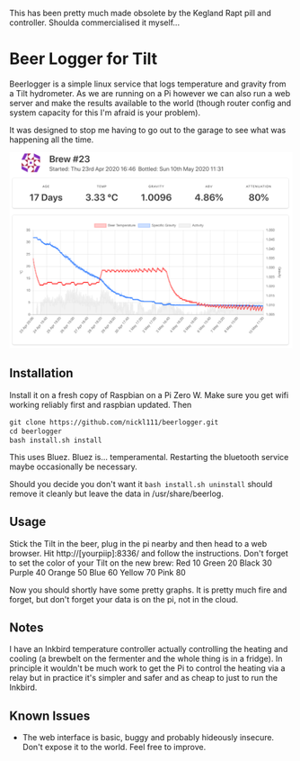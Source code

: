 This has been pretty much made obsolete by the Kegland Rapt pill and controller. Shoulda commercialised it myself...



# Beer Logger for Tilt 

Beerlogger is a simple linux service that logs temperature and gravity from a Tilt hydrometer. As we are running on a Pi however we can also run a web server and make the results available to the world (though router config and system capacity for this I'm afraid is your problem).

It was designed to stop me having to go out to the garage to see what was happening all the time.

![Graph](docs/Screenshot%202020-05-10%20at%2012.40.24.png "Web Interface Graph")

## Installation
Install it on a fresh copy of Raspbian on a Pi Zero W. Make sure you get wifi working reliably first and raspbian updated. Then
```
git clone https://github.com/nickl111/beerlogger.git
cd beerlogger
bash install.sh install
```

This uses Bluez. Bluez is... temperamental. Restarting the bluetooth service maybe occasionally be necessary.

Should you decide you don't want it `bash install.sh uninstall` should remove it cleanly but leave the data in /usr/share/beerlog.

## Usage
Stick the Tilt in the beer, plug in the pi nearby and then head to a web browser. Hit http://[yourpiip]:8336/ and follow the instructions. Don't forget to set the color of your Tilt on the new brew:
 Red	10
 Green	20
 Black	30
 Purple	40
 Orange	50
 Blue	60
 Yellow	70
 Pink	80

Now you should shortly have some pretty graphs. It is pretty much fire and forget, but don't forget your data is on the pi, not in the cloud.


## Notes

I have an Inkbird temperature controller actually controlling the heating and cooling (a brewbelt on the fermenter and the whole thing is in a fridge). In principle it wouldn't be much work to get the Pi to control the heating via a relay but in practice it's simpler and safer and as cheap to just to run the Inkbird.

## Known Issues
- The web interface is basic, buggy and probably hideously insecure. Don't expose it to the world. Feel free to improve.
